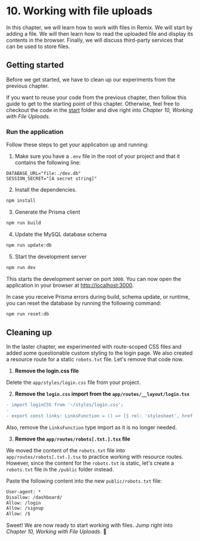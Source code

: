 # 10. Working with file uploads

In this chapter, we will learn how to work with files in Remix. We will start by adding a file. We will then learn how to read the uploaded file and display its contents in the browser. Finally, we will discuss third-party services that can be used to store files.

## Getting started

Before we get started, we have to clean up our experiments from the previous chapter.

If you want to reuse your code from the previous chapter, then follow this guide to get to the starting point of this chapter. Otherwise, feel free to checkout the code in the [start](./start/) folder and dive right into _Chapter 10, Working with File Uploads_.

### Run the application

Follow these steps to get your application up and running:

1. Make sure you have a `.env` file in the root of your project and that it contains the following line:

```text
DATABASE_URL="file:./dev.db"
SESSION_SECRET="[A secret string]"
```

2. Install the dependencies.

```bash
npm install
```

3. Generate the Prisma client

```bash
npm run build
```

4. Update the MySQL database schema

```bash
npm run update:db
```

5. Start the development server

```bash
npm run dev
```

This starts the development server on port `3000`. You can now open the application in your browser at [http://localhost:3000](http://localhost:3000).

In case you receive Prisma errors during build, schema update, or runtime, you can reset the database by running the following command:

```bash
npm run reset:db
```

## Cleaning up

In the laster chapter, we experimented with route-scoped CSS files and added some questionable custom styling to the login page. We also created a resource route for a static `robots.txt` file. Let's remove that code now.

1. **Remove the login.css file**

Delete the `app/styles/login.css` file from your project.

2. **Remove the `login.css` import from the `app/routes/__layout/login.tsx`**

```diff
- import loginCSS from '~/styles/login.css';
-
- export const links: LinksFunction = () => [{ rel: 'stylesheet', href: loginCSS }];
```

Also, remove the `LinksFunction` type import as it is no longer needed.

3. **Remove the `app/routes/robots[.txt.].tsx` file**

We moved the content of the `robots.txt` file into `app/routes/robots[.txt.].tsx` to practice working with resource routes. However, since the content for the `robots.txt` is static, let's create a `robots.txt` file in the `/public` folder instead.

Paste the following content into the new `public/robots.txt` file:

```txt
User-agent: *
Disallow: /dashboard/
Allow: /login
Allow: /signup
Allow: /$
```

Sweet! We are now ready to start working with files. Jump right into _Chapter 10, Working with File Uploads_. 🎉
